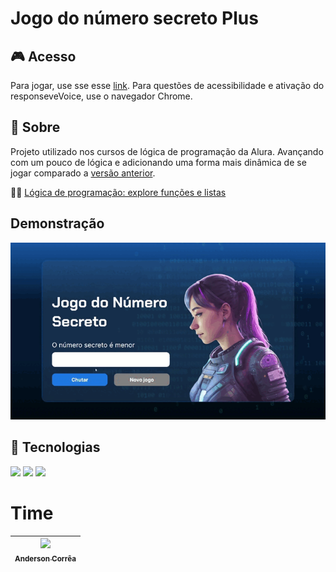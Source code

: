 <h1>Jogo do número secreto Plus</h1>

<h2>🎮 Acesso</h2>

Para jogar, use sse esse [link](https://numero-secreto-plus.vercel.app/). Para questões de acessibilidade e ativação do responseveVoice, use o navegador Chrome.

<h2>🔖 Sobre</h2>

Projeto utilizado nos cursos de lógica de programação da Alura. Avançando com um pouco de lógica e adicionando uma forma mais dinâmica de se jogar comparado a [versão anterior](https://github.com/Anderson-Andy-Correa/11-Javascript-NumeroSecreto-Logica).

📙🧠 [Lógica de programação: explore funções e listas](https://cursos.alura.com.br/course/logica-programacao-funcoes-listas)

## Demonstração
![Demonstração completa do jogo](img/Demosntracao_NumeroSecretoPlus.gif)

## 🚀 Tecnologias
<div>
  <img src="https://img.shields.io/badge/HTML-FFB300?style=for-the-badge&logo=html5&logoColor=black">
  <img src="https://img.shields.io/badge/CSS-239120?&style=for-the-badge&logo=css3&logoColor=white">
  <img src="https://img.shields.io/badge/JavaScript-F7DF1E?style=for-the-badge&logo=javascript&logoColor=black">
</div>

# Time

| [<img loading="lazy" src="https://avatars.githubusercontent.com/u/106445568?v=4" width=115><br><sub>Anderson Corrêa</sub>](https://github.com/Anderson-Andy-Correa) 
| :---: |
